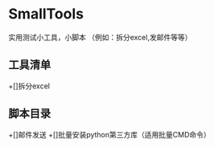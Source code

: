 # SmallTools
实用测试小工具，小脚本 （例如：拆分excel,发邮件等等）

## 工具清单
+[]拆分excel

## 脚本目录
+[]邮件发送
+[]批量安装python第三方库（适用批量CMD命令）
